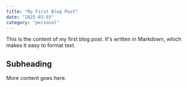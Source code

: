 ```yaml
---
title: "My First Blog Post"
date: "2025-03-03"
category: "personal"
---
```


This is the content of my first blog post. It's written in Markdown, which makes it easy to format text.

## Subheading

More content goes here.
